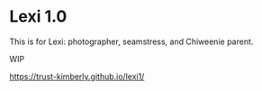 # Lexi 1.0

This is for Lexi: photographer, seamstress, and Chiweenie parent.

WIP

https://trust-kimberly.github.io/lexi1/
